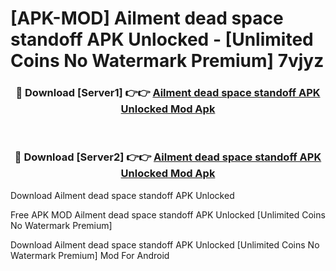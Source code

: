 # [APK-MOD] Ailment  dead space standoff APK Unlocked - [Unlimited Coins No Watermark Premium] 7vjyz



<div align="center">
<h3>🔴 Download [Server1] 👉👉 <a href="https://momento.my/?title=Ailment__dead_space_standoff_APK_Unlocked">Ailment  dead space standoff APK Unlocked Mod Apk</a></h3><br>

<h3>🔴 Download [Server2] 👉👉 <a href="https://momento.my/?title=Ailment__dead_space_standoff_APK_Unlocked">Ailment  dead space standoff APK Unlocked Mod Apk</a></h3>
</div>



Download Ailment  dead space standoff APK Unlocked 

Free APK MOD Ailment  dead space standoff APK Unlocked [Unlimited Coins No Watermark Premium]

Download Ailment  dead space standoff APK Unlocked [Unlimited Coins No Watermark Premium] Mod For Android
